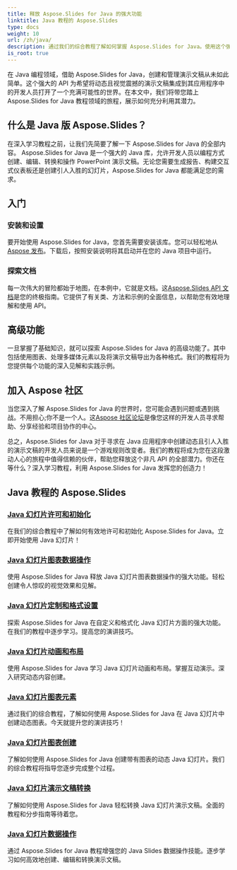 ```yaml
---
title: 释放 Aspose.Slides for Java 的强大功能
linktitle: Java 教程的 Aspose.Slides
type: docs
weight: 10
url: /zh/java/
description: 通过我们的综合教程了解如何掌握 Aspose.Slides for Java。使用这个强大的 Java API 进行演示的分步指南。
is_root: true
---
```


在 Java 编程领域，借助 Aspose.Slides for Java，创建和管理演示文稿从未如此简单。这个强大的 API 为希望将动态且视觉震撼的演示文稿集成到其应用程序中的开发人员打开了一个充满可能性的世界。在本文中，我们将带您踏上 Aspose.Slides for Java 教程领域的旅程，展示如何充分利用其潜力。

## 什么是 Java 版 Aspose.Slides？

在深入学习教程之前，让我们先简要了解一下 Aspose.Slides for Java 的全部内容。 Aspose.Slides for Java 是一个强大的 Java 库，允许开发人员以编程方式创建、编辑、转换和操作 PowerPoint 演示文稿。无论您需要生成报告、构建交互式仪表板还是创建引人入胜的幻灯片，Aspose.Slides for Java 都能满足您的需求。

## 入门

### 安装和设置

要开始使用 Aspose.Slides for Java，您首先需要安装该库。您可以轻松地从[Aspose 发布](https://releases.aspose.com/slides/java/)。下载后，按照安装说明将其启动并在您的 Java 项目中运行。

### 探索文档

每一次伟大的冒险都始于地图，在本例中，它就是文档。这[Aspose.Slides API 文档](https://reference.aspose.com/slides/java/)是您的终极指南。它提供了有关类、方法和示例的全面信息，以帮助您有效地理解和使用 API。

## 高级功能

一旦掌握了基础知识，就可以探索 Aspose.Slides for Java 的高级功能了。其中包括使用图表、处理多媒体元素以及将演示文稿导出为各种格式。我们的教程将为您提供每个功能的深入见解和实践示例。

## 加入 Aspose 社区

当您深入了解 Aspose.Slides for Java 的世界时，您可能会遇到问题或遇到挑战。不用担心;你不是一个人。这[Aspose 社区论坛](https://forum.aspose.com/)是像您这样的开发人员寻求帮助、分享经验和项目协作的中心。

总之，Aspose.Slides for Java 对于寻求在 Java 应用程序中创建动态且引人入胜的演示文稿的开发人员来说是一个游戏规则改变者。我们的教程将成为您在这段激动人心的旅程中值得信赖的伙伴，帮助您释放这个非凡 API 的全部潜力。你还在等什么？深入学习教程，利用 Aspose.Slides for Java 发挥您的创造力！

## Java 教程的 Aspose.Slides
### [Java 幻灯片许可和初始化](./licensing-and-initialization/)
在我们的综合教程中了解如何有效地许可和初始化 Aspose.Slides for Java。立即开始使用 Java 幻灯片！
### [Java 幻灯片图表数据操作](./chart-data-manipulation/)
使用 Aspose.Slides for Java 释放 Java 幻灯片图表数据操作的强大功能。轻松创建令人惊叹的视觉效果和见解。
### [Java 幻灯片定制和格式设置](./customization-and-formatting/)
探索 Aspose.Slides for Java 在自定义和格式化 Java 幻灯片方面的强大功能。在我们的教程中逐步学习。提高您的演讲技巧。
### [Java 幻灯片动画和布局](./animation-and-layout/)
使用 Aspose.Slides for Java 学习 Java 幻灯片动画和布局。掌握互动演示。深入研究动态内容创建。
### [Java 幻灯片图表元素](./chart-elements/)
通过我们的综合教程，了解如何使用 Aspose.Slides for Java 在 Java 幻灯片中创建动态图表。今天就提升您的演讲技巧！
### [Java 幻灯片图表创建](./chart-creation/)
了解如何使用 Aspose.Slides for Java 创建带有图表的动态 Java 幻灯片。我们的综合教程将指导您逐步完成整个过程。
### [Java 幻灯片演示文稿转换](./presentation-conversion/)
了解如何使用 Aspose.Slides for Java 轻松转换 Java 幻灯片演示文稿。全面的教程和分步指南等待着您。
### [Java 幻灯片数据操作](./data-manipulation/)
通过 Aspose.Slides for Java 教程增强您的 Java Slides 数据操作技能。逐步学习如何高效地创建、编辑和转换演示文稿。